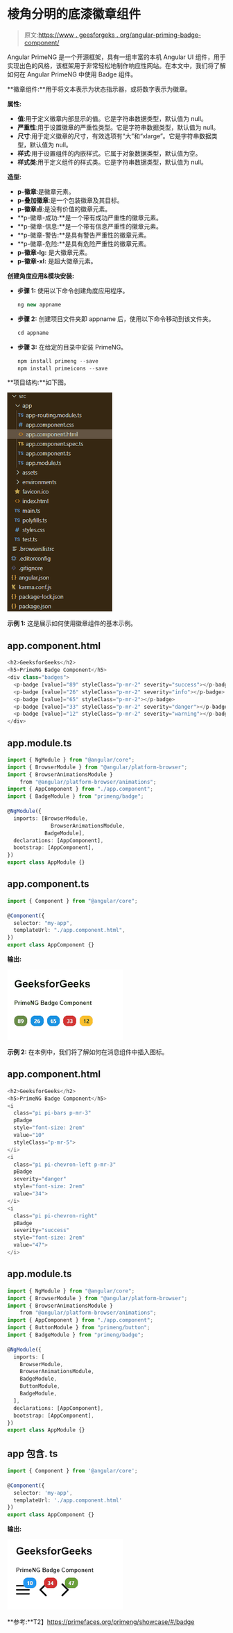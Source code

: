 # 棱角分明的底漆徽章组件

> 原文:[https://www . geesforgeks . org/angular-priming-badge-component/](https://www.geeksforgeeks.org/angular-primeng-badge-component/)

Angular PrimeNG 是一个开源框架，具有一组丰富的本机 Angular UI 组件，用于实现出色的风格，该框架用于非常轻松地制作响应性网站。在本文中，我们将了解如何在 Angular PrimeNG 中使用 Badge 组件。

**徽章组件:**用于将文本表示为状态指示器，或将数字表示为徽章。

**属性:**

*   **值**:用于定义徽章内部显示的值。它是字符串数据类型，默认值为 null。
*   **严重性**:用于设置徽章的严重性类型。它是字符串数据类型，默认值为 null。
*   **尺寸**:用于定义徽章的尺寸，有效选项有“大”和“xlarge”。它是字符串数据类型，默认值为 null。
*   **样式**:用于设置组件的内嵌样式。它属于对象数据类型，默认值为空。
*   **样式类**:用于定义组件的样式类。它是字符串数据类型，默认值为 null。

**造型:**

*   **p-徽章**:是徽章元素。
*   **p-叠加徽章**:是一个包装徽章及其目标。
*   **p-徽章点**:是没有价值的徽章元素。
*   **p-徽章-成功:**是一个带有成功严重性的徽章元素。
*   **p-徽章-信息:**是一个带有信息严重性的徽章元素。
*   **p-徽章-警告:**是具有警告严重性的徽章元素。
*   **p-徽章-危险:**是具有危险严重性的徽章元素。
*   **p-徽章-lg:** 是大徽章元素。
*   **p-徽章-xl:** 是超大徽章元素。

**创建角度应用&模块安装:**

*   **步骤 1:** 使用以下命令创建角度应用程序。

    ```ts
    ng new appname
    ```

*   **步骤 2:** 创建项目文件夹即 appname 后，使用以下命令移动到该文件夹。

    ```ts
    cd appname
    ```

*   **步骤 3:** 在给定的目录中安装 PrimeNG。

    ```ts
    npm install primeng --save
    npm install primeicons --save
    ```

**项目结构:**如下图。

![](img/6e2ac1499ceea2e58d3439c1f9f0d39a.png)

**示例 1:** 这是展示如何使用徽章组件的基本示例。

## app.component.html

```ts
<h2>GeeksforGeeks</h2>
<h5>PrimeNG Badge Component</h5>
<div class="badges">
  <p-badge [value]="89" styleClass="p-mr-2" severity="success"></p-badge>
  <p-badge [value]="26" styleClass="p-mr-2" severity="info"></p-badge>
  <p-badge [value]="65" styleClass="p-mr-2"></p-badge>
  <p-badge [value]="33" styleClass="p-mr-2" severity="danger"></p-badge>
  <p-badge [value]="12" styleClass="p-mr-2" severity="warning"></p-badge>
</div>
```

## app.module.ts

```ts
import { NgModule } from "@angular/core";
import { BrowserModule } from "@angular/platform-browser";
import { BrowserAnimationsModule } 
    from "@angular/platform-browser/animations";
import { AppComponent } from "./app.component";
import { BadgeModule } from "primeng/badge";

@NgModule({
  imports: [BrowserModule, 
              BrowserAnimationsModule, 
            BadgeModule],
  declarations: [AppComponent],
  bootstrap: [AppComponent],
})
export class AppModule {}
```

## app.component.ts

```ts
import { Component } from "@angular/core";

@Component({
  selector: "my-app",
  templateUrl: "./app.component.html",
})
export class AppComponent {}
```

**输出:**

![](img/20d29cc82b3880b9e71e9f3ccea13647.png)

**示例 2:** 在本例中，我们将了解如何在消息组件中插入图标。

## app.component.html

```ts
<h2>GeeksforGeeks</h2>
<h5>PrimeNG Badge Component</h5>
<i
  class="pi pi-bars p-mr-3"
  pBadge
  style="font-size: 2rem"
  value="10"
  styleClass="p-mr-5">
</i>
<i
  class="pi pi-chevron-left p-mr-3"
  pBadge
  severity="danger"
  style="font-size: 2rem"
  value="34">
</i>
<i
  class="pi pi-chevron-right"
  pBadge
  severity="success"
  style="font-size: 2rem"
  value="47">
</i>
```

## app.module.ts

```ts
import { NgModule } from "@angular/core";
import { BrowserModule } from "@angular/platform-browser";
import { BrowserAnimationsModule } 
    from "@angular/platform-browser/animations";
import { AppComponent } from "./app.component";
import { ButtonModule } from "primeng/button";
import { BadgeModule } from "primeng/badge";

@NgModule({
  imports: [
    BrowserModule,
    BrowserAnimationsModule,
    BadgeModule,
    ButtonModule,
    BadgeModule,
  ],
  declarations: [AppComponent],
  bootstrap: [AppComponent],
})
export class AppModule {}
```

## app 包含. ts

```ts
import { Component } from '@angular/core';

@Component({
  selector: 'my-app',
  templateUrl: './app.component.html'
})
export class AppComponent {}
```

**输出:**

![](img/9642d17649e3e7b9b2ed4e473049a38b.png)

**参考:**T2】https://primefaces.org/primeng/showcase/#/badge